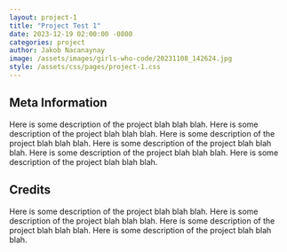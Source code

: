 ```yaml
---
layout: project-1
title: "Project Test 1"
date: 2023-12-19 02:00:00 -0800
categories: project
author: Jakob Nacanaynay
image: /assets/images/girls-who-code/20231108_142624.jpg
style: /assets/css/pages/project-1.css
---
```


## Meta Information

Here is some description of the project blah blah blah. Here is some description of the project blah blah blah. Here is some description of the project blah blah blah. Here is some description of the project blah blah blah. Here is some description of the project blah blah blah. Here is some description of the project blah blah blah.

## Credits

Here is some description of the project blah blah blah. Here is some description of the project blah blah blah. Here is some description of the project blah blah blah. Here is some description of the project blah blah blah.
